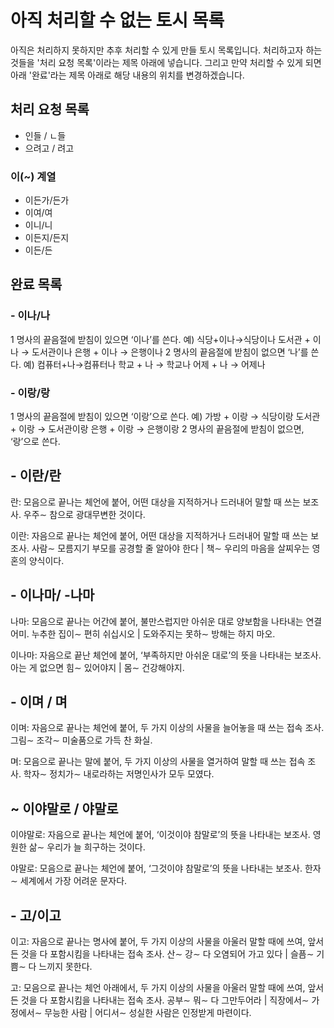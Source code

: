 # 아직 처리할 수 없는 토시 목록

아직은 처리하지 못하지만 추후 처리할 수 있게 만들 토시 목록입니다. 처리하고자 하는 것들을 '처리 요청 목록'이라는 제목 아래에 넣습니다. 그리고 만약 처리할 수 있게 되면 아래 '완료'라는 제목 아래로 해당 내용의 위치를 변경하겠습니다.

## 처리 요청 목록

- 인들 / ㄴ들
- 으려고 / 려고

### 이(~) 계열

- 이든가/든가
- 이여/여
- 이니/니
- 이든지/든지
- 이든/든

## 완료 목록

### - 이나/나

1 명사의 끝음절에 받침이 있으면 ‘이나’를 쓴다.
예) 식당+이나→식당이나 도서관 + 이나 → 도서관이나 은행 + 이나 → 은행이나
2 명사의 끝음절에 받침이 없으면 ‘나’를 쓴다.
예) 컴퓨터+나→컴퓨터나 학교 + 나 → 학교나 어제 + 나 → 어제나

### - 이랑/랑

1 명사의 끝음절에 받침이 있으면 ‘이랑’으로 쓴다.
예) 가방 + 이랑 → 식당이랑 도서관 + 이랑 → 도서관이랑 은행 + 이랑 → 은행이랑
2 명사의 끝음절에 받침이 없으면, ‘랑’으로 쓴다.

## - 이란/란

란: 모음으로 끝나는 체언에 붙어, 어떤 대상을 지적하거나 드러내어 말할 때 쓰는 보조사. 우주∼ 참으로 광대무변한 것이다.

이란: 자음으로 끝나는 체언에 붙어, 어떤 대상을 지적하거나 드러내어 말할 때 쓰는 보조사. 사람∼ 모름지기 부모를 공경할 줄 알아야 한다 | 책∼ 우리의 마음을 살찌우는 영혼의 양식이다.

## - 이나마/ -나마

나마: 모음으로 끝나는 어간에 붙어, 불만스럽지만 아쉬운 대로 양보함을 나타내는 연결 어미. 누추한 집이∼ 편히 쉬십시오 | 도와주지는 못하∼ 방해는 하지 마오.

이나마: 자음으로 끝난 체언에 붙어, ‘부족하지만 아쉬운 대로’의 뜻을 나타내는 보조사. 아는 게 없으면 힘∼ 있어야지 | 몸∼ 건강해야지.

## - 이며 / 며

이며: 자음으로 끝나는 체언에 붙어, 두 가지 이상의 사물을 늘어놓을 때 쓰는 접속 조사. 그림∼ 조각∼ 미술품으로 가득 찬 화실.

며: 모음으로 끝나는 말에 붙어, 두 가지 이상의 사물을 열거하여 말할 때 쓰는 접속 조사. 학자∼ 정치가∼ 내로라하는 저명인사가 모두 모였다.

## ~ 이야말로 / 야말로

이야말로: 자음으로 끝나는 체언에 붙어, ‘이것이야 참말로’의 뜻을 나타내는 보조사. 영원한 삶∼ 우리가 늘 희구하는 것이다.

야말로: 모음으로 끝나는 체언에 붙어, ‘그것이야 참말로’의 뜻을 나타내는 보조사. 한자∼ 세계에서 가장 어려운 문자다.

## - 고/이고

이고: 자음으로 끝나는 명사에 붙어, 두 가지 이상의 사물을 아울러 말할 때에 쓰여, 앞서 든 것을 다 포함시킴을 나타내는 접속 조사. 산∼ 강∼ 다 오염되어 가고 있다 | 슬픔∼ 기쁨∼ 다 느끼지 못한다.

고: 모음으로 끝나는 체언 아래에서, 두 가지 이상의 사물을 아울러 말할 때에 쓰여, 앞서 든 것을 다 포함시킴을 나타내는 접속 조사. 공부∼ 뭐∼ 다 그만두어라 | 직장에서∼ 가정에서∼ 무능한 사람 | 어디서∼ 성실한 사람은 인정받게 마련이다.
